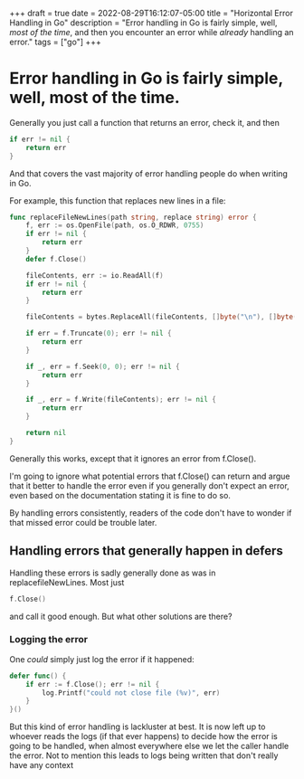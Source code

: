 +++ 
draft = true
date = 2022-08-29T16:12:07-05:00
title = "Horizontal Error Handling in Go"
description = "Error handling in Go is fairly simple, well, *most of the time*, and then you encounter an error while *already* handling an error."
tags = ["go"]
+++

# Error handling in Go is fairly simple, well, most of the time.
Generally you just call a function that returns an error, check it, and then 
``` go
if err != nil { 
	return err 
}
```

And that covers the vast majority of error handling people do when writing in Go. 

For example, this function that replaces new lines in a file:

```go
func replaceFileNewLines(path string, replace string) error {
	f, err := os.OpenFile(path, os.O_RDWR, 0755)
	if err != nil {
		return err
	}
	defer f.Close()

	fileContents, err := io.ReadAll(f)
	if err != nil {
		return err
	}

	fileContents = bytes.ReplaceAll(fileContents, []byte("\n"), []byte(replace))

	if err = f.Truncate(0); err != nil {
		return err
	}

	if _, err = f.Seek(0, 0); err != nil {
		return err
	}

	if _, err = f.Write(fileContents); err != nil {
		return err
	}

	return nil
}
```

Generally this works, except that it ignores an error from f.Close().

I'm going to ignore what potential errors that f.Close() can return and argue that it better to handle the 
error even if you generally don't expect an error, even based on the documentation stating it is fine to do so.

By handling errors consistently, readers of the code don't have to wonder if that missed error could be trouble later.

## Handling errors that generally happen in defers
Handling these errors is sadly generally done as was in replacefileNewLines. Most just

```go
f.Close()
```

and call it good enough. But what other solutions are there?

### Logging the error

One *could* simply just log the error if it happened:

```go
defer func() {
	if err := f.Close(); err != nil {
		log.Printf("could not close file (%v)", err)
	}
}()
```

But this kind of error handling is lackluster at best. It is now left up to whoever reads the logs (if that ever happens) to decide how the error is going to be handled, when almost everywhere else we let the caller handle 
the error. Not to mention this leads to logs being written that don't really have any context 
